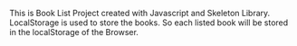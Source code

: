 This is Book List Project created with Javascript and Skeleton Library. LocalStorage is used to store the books. So each listed book will be stored in the localStorage of the Browser.
